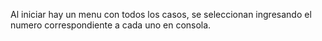 Al iniciar hay un menu con todos los casos, se seleccionan ingresando
el numero correspondiente a cada uno en consola.
